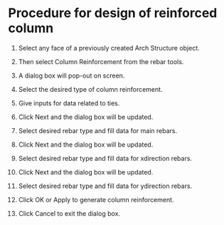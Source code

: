 # **Procedure for design of reinforced column**
1. Select any face of a previously created  Arch Structure object.

2. Then select  Column Reinforcement from the rebar tools.

3. A dialog box will pop-out on screen.

4. Select the desired type of column reinforcement.

5. Give inputs for data related to ties.

6. Click Next and the dialog box will be updated.

7. Select desired rebar type and fill data for main rebars.

8. Click Next and the dialog box will be updated.

9. Select desired rebar type and fill data for xdirection rebars.

10. Click Next and the dialog box will be updated.

11. Select desired rebar type and fill data for ydirection rebars.

12. Click OK or Apply to generate column reinforcement.

13. Click Cancel to exit the dialog box.